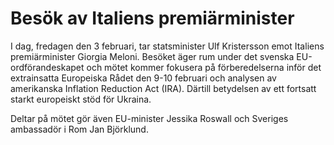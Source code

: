 # Besök av Italiens premiärminister

I dag, fredagen den 3 februari, tar statsminister Ulf Kristersson emot Italiens premiärminister Giorgia Meloni. Besöket äger rum under det svenska EU-ordförandeskapet och mötet kommer fokusera på förberedelserna inför det extrainsatta Europeiska Rådet den 9-10 februari och analysen av amerikanska Inflation Reduction Act (IRA). Därtill betydelsen av ett fortsatt starkt europeiskt stöd för Ukraina.

Deltar på mötet gör även EU-minister Jessika Roswall och Sveriges ambassadör i Rom Jan Björklund.
